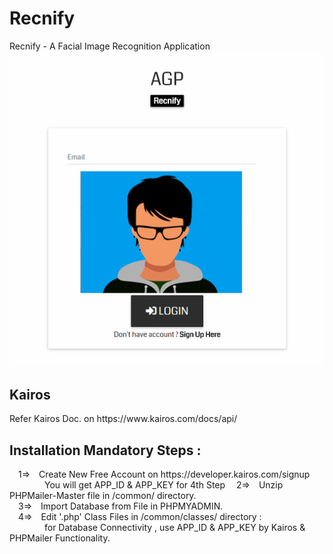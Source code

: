# Recnify
Recnify - A Facial Image Recognition Application
![alt text](https://github.com/adi987123/Recnify/blob/master/images/git-main.jpg)
<h2>Kairos</h2>
Refer Kairos Doc. on https://www.kairos.com/docs/api/
<h2>Installation Mandatory Steps :</h2>
&emsp;1=>&emsp;Create New Free Account on https://developer.kairos.com/signup<br>
&emsp;&emsp;&emsp;&emsp;You will get APP_ID & APP_KEY for 4th Step
&emsp;2=>&emsp;Unzip PHPMailer-Master file in /common/ directory.<br>
&emsp;3=>&emsp;Import Database from File in PHPMYADMIN.<br>
&emsp;4=>&emsp;Edit '.php' Class Files in /common/classes/ directory :<br>
&emsp;&emsp;&emsp;&emsp;for Database Connectivity , use APP_ID & APP_KEY by Kairos & PHPMailer Functionality.
